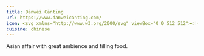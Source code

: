 ```yaml
---
title: Dānwèi Cāntīng
url: https://www.danweicanting.com/
icon: <svg xmlns="http://www.w3.org/2000/svg" viewBox="0 0 512 512"><!--! Font Awesome Pro 6.1.1 by @fontawesome - https://fontawesome.com License - https://fontawesome.com/license (Commercial License) Copyright 2022 Fonticons, Inc. --><path d="M416.1 128.1C407.6 138.3 392.4 138.3 383 128.1C373.7 119.6 373.7 104.4 383 95.03L471 7.029C480.4-2.343 495.6-2.343 504.1 7.029C514.3 16.4 514.3 31.6 504.1 40.97L416.1 128.1zM327.2 230.1L295.3 261.1C323.8 264.7 351.5 277 373.4 298.8L395.1 321.5L373.4 344.1C335.9 381.6 275.1 381.6 237.6 344.1L225.4 331.9L193.5 363.8C221.1 366.5 249.7 378.8 271.5 400.7L294.2 423.3L271.5 445.9C234 483.4 173.3 483.4 135.8 445.9L123.5 433.7L54.63 502.6C42.13 515.1 21.87 515.1 9.372 502.6C-3.124 490.1-3.124 469.9 9.372 457.4L78.29 388.5L67.88 378C30.39 340.6 30.39 279.8 67.88 242.3L90.51 219.6L113.1 242.3C134.1 263.3 146.3 289.7 149.7 317.1L180.1 286.6L169.7 276.2C132.2 238.7 132.2 177.9 169.7 140.5L192.3 117.8L214.1 140.5C235.1 161.4 248.1 187.9 251.5 215.3L281.9 184.8L271.5 174.4C234 136.9 234 76.12 271.5 38.63L294.2 16L316.8 38.63C321.3 43.15 325.4 47.94 329.1 52.93L375 7.03C384.4-2.343 399.6-2.343 408.1 7.03C418.3 16.4 418.3 31.6 408.1 40.97L350.7 99.2C355.9 120.7 355.4 143.2 349.3 164.5C369.6 158.7 391.1 157.1 411.7 162.4L471 103C480.4 93.66 495.6 93.66 504.1 103C514.3 112.4 514.3 127.6 504.1 136.1L458.8 183.2C464.5 187.2 470 191.9 475.2 197L497.8 219.6L475.2 242.3C437.7 279.8 376.9 279.8 339.4 242.3L327.2 230.1z"/></svg>
cuisine: chinese
---
```

Asian affair with great ambience and filling food.